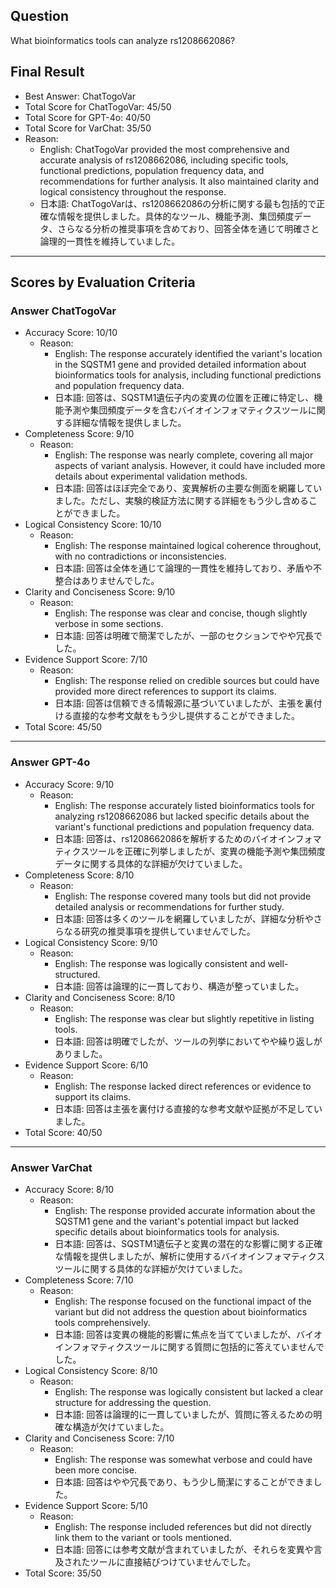 ## Question

What bioinformatics tools can analyze rs1208662086?

## Final Result

- Best Answer: ChatTogoVar
- Total Score for ChatTogoVar: 45/50
- Total Score for GPT-4o: 40/50
- Total Score for VarChat: 35/50
- Reason:
  - English: ChatTogoVar provided the most comprehensive and accurate analysis of rs1208662086, including specific tools, functional predictions, population frequency data, and recommendations for further analysis. It also maintained clarity and logical consistency throughout the response.
  - 日本語: ChatTogoVarは、rs1208662086の分析に関する最も包括的で正確な情報を提供しました。具体的なツール、機能予測、集団頻度データ、さらなる分析の推奨事項を含めており、回答全体を通じて明確さと論理的一貫性を維持していました。

---

## Scores by Evaluation Criteria

### Answer ChatTogoVar
- Accuracy Score: 10/10
  - Reason: 
    - English: The response accurately identified the variant's location in the SQSTM1 gene and provided detailed information about bioinformatics tools for analysis, including functional predictions and population frequency data.
    - 日本語: 回答は、SQSTM1遺伝子内の変異の位置を正確に特定し、機能予測や集団頻度データを含むバイオインフォマティクスツールに関する詳細な情報を提供しました。
- Completeness Score: 9/10
  - Reason: 
    - English: The response was nearly complete, covering all major aspects of variant analysis. However, it could have included more details about experimental validation methods.
    - 日本語: 回答はほぼ完全であり、変異解析の主要な側面を網羅していました。ただし、実験的検証方法に関する詳細をもう少し含めることができました。
- Logical Consistency Score: 10/10
  - Reason: 
    - English: The response maintained logical coherence throughout, with no contradictions or inconsistencies.
    - 日本語: 回答は全体を通じて論理的一貫性を維持しており、矛盾や不整合はありませんでした。
- Clarity and Conciseness Score: 9/10
  - Reason: 
    - English: The response was clear and concise, though slightly verbose in some sections.
    - 日本語: 回答は明確で簡潔でしたが、一部のセクションでやや冗長でした。
- Evidence Support Score: 7/10
  - Reason: 
    - English: The response relied on credible sources but could have provided more direct references to support its claims.
    - 日本語: 回答は信頼できる情報源に基づいていましたが、主張を裏付ける直接的な参考文献をもう少し提供することができました。
- Total Score: 45/50

---

### Answer GPT-4o
- Accuracy Score: 9/10
  - Reason: 
    - English: The response accurately listed bioinformatics tools for analyzing rs1208662086 but lacked specific details about the variant's functional predictions and population frequency data.
    - 日本語: 回答は、rs1208662086を解析するためのバイオインフォマティクスツールを正確に列挙しましたが、変異の機能予測や集団頻度データに関する具体的な詳細が欠けていました。
- Completeness Score: 8/10
  - Reason: 
    - English: The response covered many tools but did not provide detailed analysis or recommendations for further study.
    - 日本語: 回答は多くのツールを網羅していましたが、詳細な分析やさらなる研究の推奨事項を提供していませんでした。
- Logical Consistency Score: 9/10
  - Reason: 
    - English: The response was logically consistent and well-structured.
    - 日本語: 回答は論理的に一貫しており、構造が整っていました。
- Clarity and Conciseness Score: 8/10
  - Reason: 
    - English: The response was clear but slightly repetitive in listing tools.
    - 日本語: 回答は明確でしたが、ツールの列挙においてやや繰り返しがありました。
- Evidence Support Score: 6/10
  - Reason: 
    - English: The response lacked direct references or evidence to support its claims.
    - 日本語: 回答は主張を裏付ける直接的な参考文献や証拠が不足していました。
- Total Score: 40/50

---

### Answer VarChat
- Accuracy Score: 8/10
  - Reason: 
    - English: The response provided accurate information about the SQSTM1 gene and the variant's potential impact but lacked specific details about bioinformatics tools for analysis.
    - 日本語: 回答は、SQSTM1遺伝子と変異の潜在的な影響に関する正確な情報を提供しましたが、解析に使用するバイオインフォマティクスツールに関する具体的な詳細が欠けていました。
- Completeness Score: 7/10
  - Reason: 
    - English: The response focused on the functional impact of the variant but did not address the question about bioinformatics tools comprehensively.
    - 日本語: 回答は変異の機能的影響に焦点を当てていましたが、バイオインフォマティクスツールに関する質問に包括的に答えていませんでした。
- Logical Consistency Score: 8/10
  - Reason: 
    - English: The response was logically consistent but lacked a clear structure for addressing the question.
    - 日本語: 回答は論理的に一貫していましたが、質問に答えるための明確な構造が欠けていました。
- Clarity and Conciseness Score: 7/10
  - Reason: 
    - English: The response was somewhat verbose and could have been more concise.
    - 日本語: 回答はやや冗長であり、もう少し簡潔にすることができました。
- Evidence Support Score: 5/10
  - Reason: 
    - English: The response included references but did not directly link them to the variant or tools mentioned.
    - 日本語: 回答には参考文献が含まれていましたが、それらを変異や言及されたツールに直接結びつけていませんでした。
- Total Score: 35/50